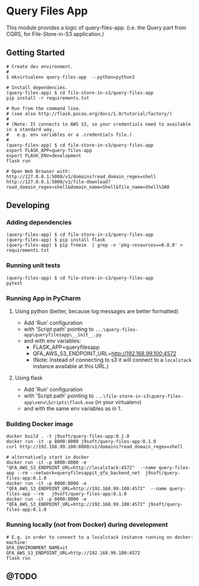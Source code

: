 # Query Files App

This module provides a logic of query-files-app. (i.e. the Query part from CQRS, for File-Store-in-S3 application.)

## Getting Started

```
# Create dev environment.
#
$ mkvirtualenv query-files-app  --python=python3

# Install dependencies.
(query-files-app) $ cd file-store-in-s3/query-files-app
pip install -r requirements.txt

# Run from the command line.
# (see also http://flask.pocoo.org/docs/1.0/tutorial/factory/)
#
# (Note: It connects to AWS S3, so your credentials need to available in a standard way,
#   e.g. env variables or a .credentials file.)
#
(query-files-app) $ cd file-store-in-s3/query-files-app
export FLASK_APP=query-files-app
export FLASK_ENV=development
flask run

# Open Web Browser with:
http://127.0.0.1:5000/v1/domains?read_domain_regex=shell
http://127.0.0.1:5000/v1/file-download?read_domain_regex=shell&domain_name=Shell&file_name=Shell%3A0
```


## Developing

### Adding dependencies
```
(query-files-app) $ cd file-store-in-s3/query-files-app
(query-files-app) $ pip install flask
(query-files-app) $ pip freeze  | grep -v 'pkg-resources==0.0.0' > requirements.txt
```
### Running unit tests

```
(query-files-app) $ cd file-store-in-s3/query-files-app
pytest
```

### Running App in PyCharm

1. Using python (better, because log messages are better formatted)
    * Add 'Run' configuration 
    * with 'Script path' pointing to `...\query-files-app\queryfilesapp\__init__.py`
    * and with env variables:
        * FLASK_APP=queryfilesapp
        * QFA_AWS_S3_ENDPOINT_URL=http://192.168.99.100:4572
        * (Note: Instead of connecting to s3 it will connect to a `localstack` instance available at this URL.)
 
2. Using flask
    * Add 'Run' configuration 
    * with 'Script path' pointing to `...\file-store-in-s3\query-files-app\venv\Scripts\flask.exe` (in your virtualenv)
    * and with the same env variables as in 1.

### Building Docker image

```
docker build . -t j9soft/query-files-app:0.1.0
docker run -it -p 8000:8000 j9soft/query-files-app:0.1.0
curl http://192.168.99.100:8000/v1/domains?read_domain_regex=shell

# alternatively start in docker
docker run -it -p 8000:8000 -e "QFA_AWS_S3_ENDPOINT_URL=http://localstack:4572"  --name query-files-app --rm --network=queryfilesappit_qfa_backend_net  j9soft/query-files-app:0.1.0
docker run -it -p 8000:8000 -e "QFA_AWS_S3_ENDPOINT_URL=http://192.168.99.100:4572"  --name query-files-app --rm   j9soft/query-files-app:0.1.0
docker run -it -p 8000:8000 -e "QFA_AWS_S3_ENDPOINT_URL=http://192.168.99.100:4572" j9soft/query-files-app:0.1.0
```

### Running locally (not from Docker) during development

```
# E.g. in order to connect to a localstack instance running on docker-machine:
QFA_ENVIRONMENT_NAME=it
QFA_AWS_S3_ENDPOINT_URL=http://192.168.99.100:4572
flask run
```

## @TODO


